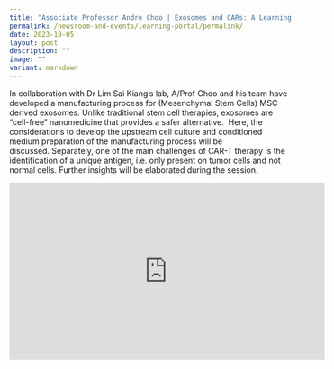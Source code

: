 ```yaml
---
title: "Associate Professor Andre Choo | Exosomes and CARs: A Learning Journey"
permalink: /newsroom-and-events/learning-portal/permalink/
date: 2023-10-05
layout: post
description: ""
image: ""
variant: markdown
---
```



In collaboration with Dr Lim Sai Kiang’s lab, A/Prof Choo and his team have developed a manufacturing process for (Mesenchymal Stem Cells) MSC-derived exosomes.&nbsp;Unlike traditional stem cell therapies, exosomes are “cell-free” nanomedicine that provides a safer alternative.&nbsp; Here, the considerations to develop the upstream cell culture and conditioned medium preparation of the manufacturing process will be discussed.&nbsp;Separately, one of the main challenges of CAR-T therapy is the identification of a unique antigen, i.e. only present on tumor cells and not normal cells.&nbsp;Further insights will be elaborated during the session.

<iframe allowfullscreen="" allow="accelerometer; autoplay; clipboard-write; encrypted-media; gyroscope; picture-in-picture; web-share" frameborder="0" title="YouTube video player" src="https://www.youtube.com/embed/g50hsAKm-Jo?si=ONWlktRG2SRRZ22e" height="315" width="560"></iframe>